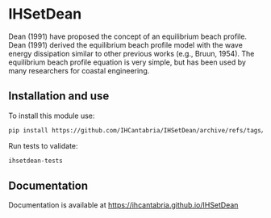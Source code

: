 # IHSetDean

Dean (1991) have proposed the concept of an equilibrium beach profile. Dean (1991) derived the equilibrium beach profile model with the wave energy dissipation similar to other previous works (e.g., Bruun, 1954). The equilibrium beach profile equation is very simple, but has been used by many researchers for coastal engineering.


## Installation and use

To install this module use:

```sh
pip install https://github.com/IHCantabria/IHSetDean/archive/refs/tags/latest.zip
```

Run tests to validate:

```sh
ihsetdean-tests
```

## Documentation

Documentation is available at https://ihcantabria.github.io/IHSetDean


